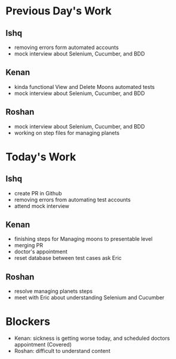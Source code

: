 # Previous Day's Work
## Ishq
- removing errors form automated accounts
- mock interview about Selenium, Cucumber, and BDD

## Kenan
- kinda functional View and Delete Moons automated tests
- mock interview about Selenium, Cucumber, and BDD

## Roshan
- mock interview about Selenium, Cucumber, and BDD
- working on step files for managing planets

# Today's Work
## Ishq
- create PR in Github
- removing errors from automating test accounts
- attend mock interview

## Kenan
- finishing steps for Managing moons to presentable level
- merging PR
- doctor's appointment
- reset database between test cases ask Eric

## Roshan
- resolve managing planets steps
- meet with Eric about understanding Selenium and Cucumber

# Blockers
- Kenan: sickness is getting worse today, and scheduled doctors appointment (Covered)
- Roshan: difficult to understand content
